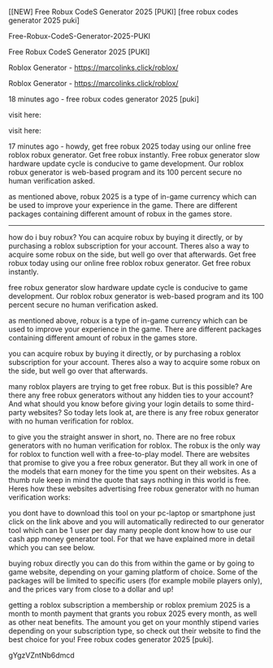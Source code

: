 [[NEW] Free Robux CodeS Generator 2025 [PUKI] [free robux codes generator 2025 puki]

Free-Robux-CodeS-Generator-2025-PUKI

Free Robux CodeS Generator 2025 [PUKI]

Roblox Generator - https://marcolinks.click/roblox/

Roblox Generator - https://marcolinks.click/roblox/

18 minutes ago - free robux codes generator 2025 [puki]

visit here:

visit here:

17 minutes ago - howdy, get free robux 2025 today using our online free roblox robux generator. Get free robux instantly. Free robux generator slow hardware update cycle is conducive to game development. Our roblox robux generator is web-based program and its 100 percent secure no human verification asked.

as mentioned above, robux 2025 is a type of in-game currency which can be used to improve your experience in the game. There are different packages containing different amount of robux in the games store.

---------------------------------------------------------

how do i buy robux? You can acquire robux by buying it directly, or by purchasing a roblox subscription for your account. Theres also a way to acquire some robux on the side, but well go over that afterwards. Get free robux today using our online free roblox robux generator. Get free robux instantly.

free robux generator slow hardware update cycle is conducive to game development. Our roblox robux generator is web-based program and its 100 percent secure no human verification asked.

as mentioned above, robux is a type of in-game currency which can be used to improve your experience in the game. There are different packages containing different amount of robux in the games store.

you can acquire robux by buying it directly, or by purchasing a roblox subscription for your account. Theres also a way to acquire some robux on the side, but well go over that afterwards.

many roblox players are trying to get free robux. But is this possible? Are there any free robux generators without any hidden ties to your account? And what should you know before giving your login details to some third-party websites? So today lets look at, are there is any free robux generator with no human verification for roblox.

to give you the straight answer in short, no. There are no free robux generators with no human verification for roblox. The robux is the only way for roblox to function well with a free-to-play model. There are websites that promise to give you a free robux generator. But they all work in one of the models that earn money for the time you spent on their websites. As a thumb rule keep in mind the quote that says nothing in this world is free. Heres how these websites advertising free robux generator with no human verification works:

you dont have to download this tool on your pc-laptop or smartphone just click on the link above and you will automatically redirected to our generator tool which can be 1 user per day many people dont know how to use our cash app money generator tool. For that we have explained more in detail which you can see below.

buying robux directly you can do this from within the game or by going to game website, depending on your gaming platform of choice. Some of the packages will be limited to specific users (for example mobile players only), and the prices vary from close to a dollar and up!

getting a roblox subscription a membership or roblox premium 2025  is a month to month payment that grants you robux 2025 every month, as well as other neat benefits. The amount you get on your monthly stipend varies depending on your subscription type, so check out their website to find the best choice for you! Free robux codes generator 2025 [puki].

gYgzVZntNb6dmcd

